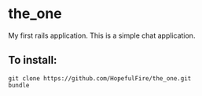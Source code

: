 # the_one
My first rails application. This is a simple chat application.

## To install:

```
git clone https://github.com/HopefulFire/the_one.git
bundle
```
